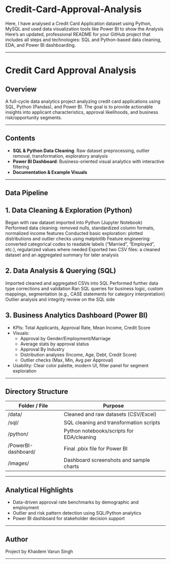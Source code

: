 # Credit-Card-Approval-Analysis
Here, I have analysed a Credit Card Application dataset using Python, MySQL and used data visualization tools like Power BI to show the Analysis
Here’s an updated, professional README for your GitHub project that includes all steps and technologies: SQL and Python-based data cleaning, EDA, and Power BI dashboarding.

***

# Credit Card Approval Analysis

## Overview

A full-cycle data analytics project analyzing credit card applications using SQL, Python (Pandas), and Power BI. The goal is to provide actionable insights into applicant characteristics, approval likelihoods, and business risk/opportunity segments.

***

## Contents

- **SQL & Python Data Cleaning**: Raw dataset preprocessing, outlier removal, transformation, exploratory analysis
- **Power BI Dashboard**: Business-oriented visual analytics with interactive filtering
- **Documentation & Example Visuals**

***

## Data Pipeline

## 1. Data Cleaning & Exploration (Python)
Began with raw dataset imported into Python (Jupyter Notebook)
Performed data cleaning: removed nulls, standardized column formats, normalized income features
Conducted basic exploration: plotted distributions and outlier checks using matplotlib
Feature engineering: converted categorical codes to readable labels (“Married”, “Employed”, etc.), regularized values where needed
Exported two CSV files: a cleaned dataset and an aggregated summary for later analysis

## 2. Data Analysis & Querying (SQL)
Imported cleaned and aggregated CSVs into SQL
Performed further data type corrections and validation
Ran SQL queries for business logic, custom mappings, segmentation (e.g., CASE statements for category interpretation)
Outlier analysis and integrity review on the SQL side

## 3. Business Analytics Dashboard (Power BI)

- KPIs: Total Applicants, Approval Rate, Mean Income, Credit Score
- Visuals:
  - Approval by Gender/Employment/Marriage
  - Average stats by approval status
  - Approval By Industry
  - Distribution analyses (Income, Age, Debt, Credit Score)
  - Outlier checks (Max, Min, Avg per Approval)
- Usability: Clear color palette, modern UI, filter panel for segment exploration

***

## Directory Structure

| Folder / File          | Purpose                                              |
|------------------------|------------------------------------------------------|
| /data/                 | Cleaned and raw datasets (CSV/Excel)                 |
| /sql/                  | SQL cleaning and transformation scripts              |
| /python/               | Python notebooks/scripts for EDA/cleaning            |
| /PowerBI-dashboard/    | Final .pbix file for Power BI                        |
| /images/               | Dashboard screenshots and sample charts              |

***

## Analytical Highlights

- Data-driven approval rate benchmarks by demographic and employment
- Outlier and risk pattern detection using SQL/Python analytics
- Power BI dashboard for stakeholder decision support

***

## Author

Project by Khaidem Varun Singh

***

